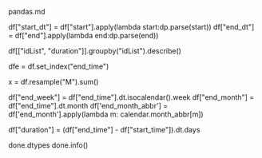pandas.md

df["start_dt"] = df["start"].apply(lambda start:dp.parse(start))
df["end_dt"] = df["end"].apply(lambda end:dp.parse(end))

df[["idList", "duration"]].groupby("idList").describe()

dfe = df.set_index("end_time")

x = df.resample("M").sum()

df["end_week"] = df["end_time"].dt.isocalendar().week
df["end_month"] = df["end_time"].dt.month
df['end_month_abbr'] = df['end_month'].apply(lambda m: calendar.month_abbr[m])

df["duration"] = (df["end_time"] - df["start_time"]).dt.days

done.dtypes
done.info()

